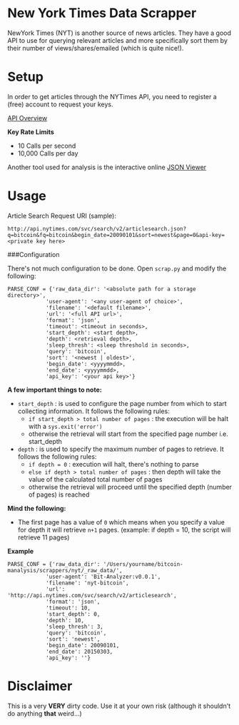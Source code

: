 # New York Times Data Scrapper

NewYork Times (NYT) is another source of news articles. They have a good API to use for querying relevant articles and more specifically sort them by their number of views/shares/emailed (which is quite nice!).

# Setup

In order to get articles through the NYTimes API, you need to register a (free) account to request your keys.

[API Overview](http://developer.nytimes.com/page)

__Key Rate Limits__

* 10 Calls per second
* 10,000 Calls per day

Another tool used for analysis is the interactive online [JSON Viewer](http://jsonviewer.stack.hu/)

# Usage

Article Search Request URI (sample):

	http://api.nytimes.com/svc/search/v2/articlesearch.json?q=bitcoin&fq=bitcoin&begin_date=20090101&sort=newest&page=0&api-key=<private key here>
	
###Configuration

There's not much configuration to be done. Open `scrap.py` and modify the following:

	PARSE_CONF = {'raw_data_dir': '<absolute path for a storage directory>',
				'user-agent': '<any user-agent of choice>',
				'filename': '<default filename>',
				'url': '<full API url>',
				'format': 'json',
				'timeout': <timeout in seconds>,
				'start_depth': <start depth>,		
				'depth': <retrieval depth>,
				'sleep_thresh': <sleep threshold in seconds>,
				'query': 'bitcoin',
				'sort': '<newest | oldest>',
				'begin_date': <yyyymmdd>,
				'end_date': <yyyymmdd>,
				'api_key': '<your api key>'}

__A few important things to note:__

* `start_depth` : is used to configure the page number from which to start collecting information. It follows the following rules:
	* `if start_depth > total number of pages` : the execution will be halt with a `sys.exit('error')`
	* otherwise the retrieval will start from the specified page number i.e. start_depth
* `depth` : is used to specify the maximum number of pages to retrieve. It follows the following rules:
	* `if depth = 0` : execution will halt, there's nothing to parse
	* `else if depth > total number of pages` : then depth will take the value of the calculated total number of pages
	* otherwise the retrieval will proceed until the specified depth (number of pages) is reached
	
__Mind the following:__

* The first page has a value of `0` which means when you specify a value for depth it will retrieve `n+1` pages. (example: if depth = 10, the script will retrieve 11 pages)

__Example__


	PARSE_CONF = {'raw_data_dir': '/Users/yourname/bitcoin-manalysis/scrappers/nyt/_raw_data/',
				'user-agent': 'Bit-Analyzer:v0.0.1',
				'filename': 'nyt-bitcoin',
				'url': 'http://api.nytimes.com/svc/search/v2/articlesearch',
				'format': 'json',
				'timeout': 10,
				'start_depth': 0,
				'depth': 10,
				'sleep_thresh': 3,
				'query': 'bitcoin',
				'sort': 'newest',
				'begin_date': 20090101,	
				'end_date': 20150303,
				'api_key': ''}

# Disclaimer

This is a very __VERY__ dirty code. Use it at your own risk (although it shouldn't do anything __that__ weird...)